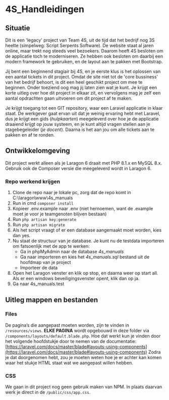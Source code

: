 # 4S_Handleidingen

## Situatie

Dit is een 'legacy' project van Team 4S, uit de tijd dat het bedrijf nog 3S heette (simpelweg: Script Serpents Software). De website staat al jaren online, maar trekt nog steeds veel bezoekers. Daarom heeft 4S besloten om de applicatie toch te moderniseren. Ze hebben ook besloten om daarbij een modern framework te gebruiken, en de layout aan te pakken met Bootstrap.

Jij bent een beginnend stagiair bij 4S, en je eerste klus is het oplossen van een aantal tickets in dit project. Omdat de site niet tot de 'core bussiness' van het bedrijf behoort, is dit een heel geschikt project om mee te beginnen. Onder toeziend oog mag jij laten zien wat je kunt. Je krijgt een korte uitleg over hoe dit project in elkaar zit, en vervolgens mag je zelf een aantal opdrachten gaan uitvoeren om dit project af te maken.

Je krijgt toegang tot een GIT repository, waar een Laravel applicatie in klaar staat. De werkgever gaat ervan uit dat je weinig ervaring hebt met Laravel, dus je krijgt een gids (_hulpkaarten_) meegeleverd over hoe je de applicatie draaiend krijgt op jouw systeem, en je kunt altijd vragen stellen aan je stagebegeleider (_je docent_). Daarna is het aan jou om alle tickets aan te pakken en af te ronden.

## Ontwikkelomgeving

Dit project werkt alleen als je Laragon 6 draait met PHP 8.1.x en MySQL 8.x. Gebruik ook de Composer versie die meegeleverd wordt in Laragon 6.

### Repo werkend krijgen

1. Clone de repo naar je lokale pc, zorg dat de repo komt in C:\laragon\www\4s_manuals
2. Run in cmd `composer install`
3. Kopieer .env.example naar .env (niet hernoemen, want de .example moet je voor je teamgenoten blijven bestaan)
4. Run `php artisan key:generate`
6. Run `php artisan migrate`
7. Als het script vraagt of er een database aangemaakt moet worden, kies dan yes.
8. Nu staat de structuur van je database. Je kunt nu de testdata importeren om fatsoenlijk met de app te werken:
    * Ga in phpMyAdmin naar de database _4s_manuals_
    * Ga naar importeren en kies het _4s_manuals.sql_ bestand uit de hoofdmap van je project
    * Importeer de data
9. Open het Laragon venster en klik op stop, en daarna weer op start all. Als er een windows beveiligingsvenster opent, klik dan op ja. 
10. Ga naar 4s_manuals.test



## Uitleg mappen en bestanden

### Files

De pagina’s die aangepast moeten worden, zijn te vinden in `/resources/views`. **ELKE PAGINA** wordt opgebouwd in deze folder via `/components/layouts/default.blade.php`. Hoe dat werkt kun je vinden door het volgende hoofdstukje door te nemen van de documentatie: [https://laravel.com/docs/master/blade#layouts-using-components](https://laravel.com/docs/master/blade#layouts-using-components) Zodra je dat doorgenomen hebt, zou je moeten weten hoe je er achter kan komen waar het stukje HTML staat wat we aangepast willen hebben.

### CSS

We gaan in dit project nog geen gebruik maken van NPM. In plaats daarvan werk je direct in de `/public/css/app.css`.
